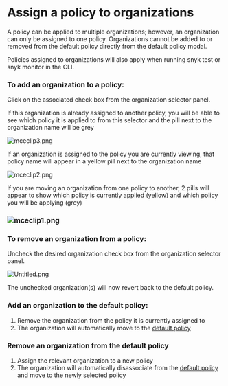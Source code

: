 # Assign a policy to organizations

A policy can be applied to multiple organizations; however, an organization can only be assigned to one policy. Organizations cannot be added to or removed from the default policy directly from the default policy modal.

Policies assigned to organizations will also apply when running snyk test or snyk monitor in the CLI.

### To add an organization to a policy:

Click on the associated check box from the organization selector panel. 

If this organization is already assigned to another policy, you will be able to see which policy it is applied to from this selector and the pill next to the organization name will be grey

![mceclip3.png](https://support.snyk.io/hc/article_attachments/360007934458/mceclip3.png)

If an organization is assigned to the policy you are currently viewing, that policy name will appear in a yellow pill next to the organization name

![mceclip2.png](https://support.snyk.io/hc/article_attachments/360007850817/mceclip2.png)

If you are moving an organization from one policy to another, 2 pills will appear to show which policy is currently applied \(yellow\) and which policy you will be applying \(grey\)

### ![mceclip1.png](https://support.snyk.io/hc/article_attachments/360007934258/mceclip1.png) 

### To remove an organization from a policy: 

Uncheck the desired organization check box from the organization selector panel.

![Untitled.png](https://support.snyk.io/hc/article_attachments/360010813917/Untitled.png)

The unchecked organization\(s\) will now revert back to the default policy.

###  Add an organization to the default policy:

1. Remove the organization from the policy it is currently assigned to
2. The organization will automatically move to the [default policy](https://support.snyk.io/hc/en-us/articles/360007476397)

### Remove an organization from the default policy

1. Assign the relevant organization to a new policy 
2. The organization will automatically disassociate from the [default policy](https://support.snyk.io/hc/en-us/articles/360007476397) and move to the newly selected policy

